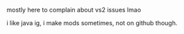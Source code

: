 mostly here to complain about vs2 issues lmao

i like java ig, i make mods sometimes, not on github though.
